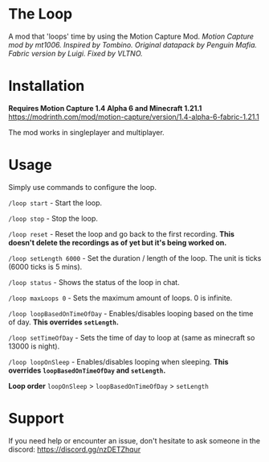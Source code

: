 # The Loop
A mod that 'loops' time by using the Motion Capture Mod.
*Motion Capture mod by mt1006. Inspired by Tombino. Original datapack by Penguin Mafia. Fabric version by Luigi. Fixed by VLTNO.*

# Installation
**Requires Motion Capture 1.4 Alpha 6 and Minecraft 1.21.1**
https://modrinth.com/mod/motion-capture/version/1.4-alpha-6-fabric-1.21.1

The mod works in singleplayer and multiplayer.

# Usage
Simply use commands to configure the loop.

`/loop start` - Start the loop.

`/loop stop` - Stop the loop.

`/loop reset` - Reset the loop and go back to the first recording. **This doesn't delete the recordings as of yet but it's being worked on.**

`/loop setLength 6000` - Set the duration / length of the loop. The unit is ticks (6000 ticks is 5 mins).

`/loop status` - Shows the status of the loop in chat.

`/loop maxLoops 0` - Sets the maximum amount of loops. 0 is infinite.

`/loop loopBasedOnTimeOfDay` - Enables/disables looping based on the time of day. **This overrides `setLength`.**

`/loop setTimeOfDay` - Sets the time of day to loop at (same as minecraft so 13000 is night).

`/loop loopOnSleep` - Enables/disables looping when sleeping. **This overrides `loopBasedOnTimeOfDay` and `setLength`.**

**Loop order**
`loopOnSleep` > `loopBasedOnTimeOfDay` > `setLength`

# Support
If you need help or encounter an issue, don't hesitate to ask someone in the discord: https://discord.gg/nzDETZhqur
